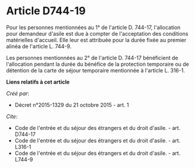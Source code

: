 # Article D744-19

Pour les personnes mentionnées au 1° de l'article D. 744-17, l'allocation pour demandeur d'asile est due à compter de
l'acceptation des conditions matérielles d'accueil. Elle leur est attribuée pour la durée fixée au premier alinéa de
l'article L. 744-9. 

Les personnes mentionnées au 2° de l'article D. 744-17 bénéficient de l'allocation pendant la durée du bénéfice de la
protection temporaire ou de détention de la carte de séjour temporaire mentionnée à l'article L. 316-1.

**Liens relatifs à cet article**

_Créé par_:

  - Décret n°2015-1329 du 21 octobre 2015 - art. 1

_Cite_:

  - Code de l'entrée et du séjour des étrangers et du droit d'asile. - art. D744-17
  - Code de l'entrée et du séjour des étrangers et du droit d'asile. - art. L316-1
  - Code de l'entrée et du séjour des étrangers et du droit d'asile. - art. L744-9
